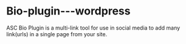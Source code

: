 # Bio-plugin---wordpress
ASC Bio Plugin is a multi-link tool for use in social media to add many link(urls) in a single page from your site.

